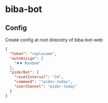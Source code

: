 # biba-bot

## Config

Create config at root direcotry of biba-bot-web

```json
{
  "token": "replaceme",
  "autoAssign": [
    "🟊🟊 Random"
  ],
  "pidorBot": {
    "resetInterval": "24",
    "command": "!pidor-today",
    "userChannel": "pidor-today"
  }
}
```
